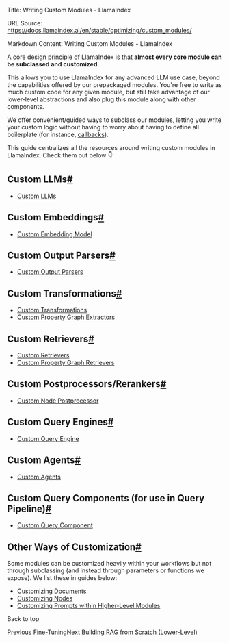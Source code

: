 Title: Writing Custom Modules - LlamaIndex

URL Source: https://docs.llamaindex.ai/en/stable/optimizing/custom_modules/

Markdown Content:
Writing Custom Modules - LlamaIndex


A core design principle of LlamaIndex is that **almost every core module can be subclassed and customized**.

This allows you to use LlamaIndex for any advanced LLM use case, beyond the capabilities offered by our prepackaged modules. You're free to write as much custom code for any given module, but still take advantage of our lower-level abstractions and also plug this module along with other components.

We offer convenient/guided ways to subclass our modules, letting you write your custom logic without having to worry about having to define all boilerplate (for instance, [callbacks](https://docs.llamaindex.ai/en/stable/module_guides/observability/callbacks/)).

This guide centralizes all the resources around writing custom modules in LlamaIndex. Check them out below 👇

Custom LLMs[#](https://docs.llamaindex.ai/en/stable/optimizing/custom_modules/#custom-llms "Permanent link")
------------------------------------------------------------------------------------------------------------

*   [Custom LLMs](https://docs.llamaindex.ai/en/stable/module_guides/models/llms/usage_custom/#example-using-a-custom-llm-model---advanced)

Custom Embeddings[#](https://docs.llamaindex.ai/en/stable/optimizing/custom_modules/#custom-embeddings "Permanent link")
------------------------------------------------------------------------------------------------------------------------

*   [Custom Embedding Model](https://docs.llamaindex.ai/en/stable/module_guides/models/embeddings/#custom-embedding-model)

Custom Output Parsers[#](https://docs.llamaindex.ai/en/stable/optimizing/custom_modules/#custom-output-parsers "Permanent link")
--------------------------------------------------------------------------------------------------------------------------------

*   [Custom Output Parsers](https://docs.llamaindex.ai/en/stable/examples/output_parsing/llm_program/)

Custom Transformations[#](https://docs.llamaindex.ai/en/stable/optimizing/custom_modules/#custom-transformations "Permanent link")
----------------------------------------------------------------------------------------------------------------------------------

*   [Custom Transformations](https://docs.llamaindex.ai/en/stable/module_guides/loading/ingestion_pipeline/transformations/#custom-transformations)
*   [Custom Property Graph Extractors](https://docs.llamaindex.ai/en/stable/module_guides/indexing/lpg_index_guide/#sub-classing-extractors)

Custom Retrievers[#](https://docs.llamaindex.ai/en/stable/optimizing/custom_modules/#custom-retrievers "Permanent link")
------------------------------------------------------------------------------------------------------------------------

*   [Custom Retrievers](https://docs.llamaindex.ai/en/stable/examples/query_engine/CustomRetrievers/)
*   [Custom Property Graph Retrievers](https://docs.llamaindex.ai/en/stable/module_guides/indexing/lpg_index_guide/#sub-classing-retrievers)

Custom Postprocessors/Rerankers[#](https://docs.llamaindex.ai/en/stable/optimizing/custom_modules/#custom-postprocessorsrerankers "Permanent link")
---------------------------------------------------------------------------------------------------------------------------------------------------

*   [Custom Node Postprocessor](https://docs.llamaindex.ai/en/stable/optimizing/custom_modules/#custom-postprocessorsrerankers)

Custom Query Engines[#](https://docs.llamaindex.ai/en/stable/optimizing/custom_modules/#custom-query-engines "Permanent link")
------------------------------------------------------------------------------------------------------------------------------

*   [Custom Query Engine](https://docs.llamaindex.ai/en/stable/examples/query_engine/custom_query_engine/)

Custom Agents[#](https://docs.llamaindex.ai/en/stable/optimizing/custom_modules/#custom-agents "Permanent link")
----------------------------------------------------------------------------------------------------------------

*   [Custom Agents](https://docs.llamaindex.ai/en/stable/examples/agent/custom_agent/)

Custom Query Components (for use in Query Pipeline)[#](https://docs.llamaindex.ai/en/stable/optimizing/custom_modules/#custom-query-components-for-use-in-query-pipeline "Permanent link")
------------------------------------------------------------------------------------------------------------------------------------------------------------------------------------------

*   [Custom Query Component](https://docs.llamaindex.ai/en/stable/module_guides/querying/pipeline/usage_pattern/#defining-a-custom-query-component)

Other Ways of Customization[#](https://docs.llamaindex.ai/en/stable/optimizing/custom_modules/#other-ways-of-customization "Permanent link")
--------------------------------------------------------------------------------------------------------------------------------------------

Some modules can be customized heavily within your workflows but not through subclassing (and instead through parameters or functions we expose). We list these in guides below:

*   [Customizing Documents](https://docs.llamaindex.ai/en/stable/module_guides/loading/documents_and_nodes/usage_documents/)
*   [Customizing Nodes](https://docs.llamaindex.ai/en/stable/module_guides/loading/documents_and_nodes/usage_nodes/)
*   [Customizing Prompts within Higher-Level Modules](https://docs.llamaindex.ai/en/stable/examples/prompts/prompt_mixin/)

Back to top

[Previous Fine-Tuning](https://docs.llamaindex.ai/en/stable/optimizing/fine-tuning/fine-tuning/)[Next Building RAG from Scratch (Lower-Level)](https://docs.llamaindex.ai/en/stable/optimizing/building_rag_from_scratch/)
